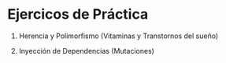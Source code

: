 
# Ejercicos de Práctica
1) Herencia y Polimorfismo (Vitaminas y Transtornos del sueño)
   
2) Inyección de Dependencias (Mutaciones)
